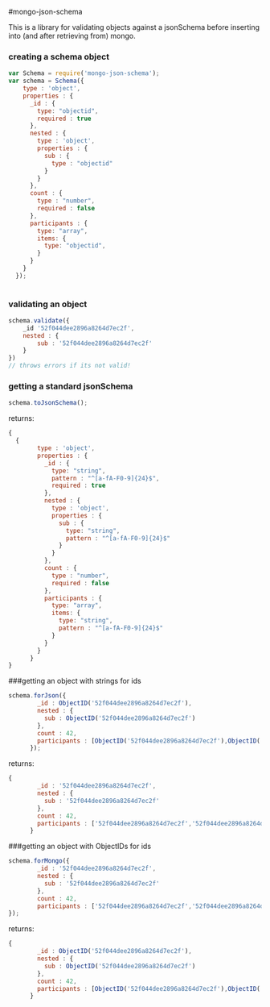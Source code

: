 #mongo-json-schema

This is a library for validating objects against a jsonSchema before inserting into (and after retrieving from) mongo.
### creating a schema object
```javascript  
var Schema = require('mongo-json-schema');
var schema = Schema({
    type : 'object',
    properties : {
      _id : {
        type: "objectid",
        required : true
      },
      nested : {
        type : 'object',
        properties : {
          sub : {
            type : "objectid"
          }
        }
      },
      count : {
        type : "number",
        required : false
      },
      participants : {
        type: "array",
        items: {
          type: "objectid",
        }
      }
    }
  });
  
```

### validating an object
```javascript
schema.validate({
    _id '52f044dee2896a8264d7ec2f',
    nested : {
        sub : '52f044dee2896a8264d7ec2f'
    }
})
// throws errors if its not valid!
```

### getting a standard jsonSchema
```javascript
schema.toJsonSchema();
```

returns:
```javascript
{
  {
        type : 'object',
        properties : {
          _id : {
            type: "string",
            pattern : "^[a-fA-F0-9]{24}$",
            required : true
          },
          nested : {
            type : 'object',
            properties : {
              sub : {
                type: "string",
                pattern : "^[a-fA-F0-9]{24}$"
              }
            }
          },
          count : {
            type : "number",
            required : false
          },
          participants : {
            type: "array",
            items: {
              type: "string",
              pattern : "^[a-fA-F0-9]{24}$"
            }
          }
        }
      }
}

```
###getting an object with strings for ids
```javascript
schema.forJson({
        _id : ObjectID('52f044dee2896a8264d7ec2f'),
        nested : {
          sub : ObjectID('52f044dee2896a8264d7ec2f')
        },
        count : 42,
        participants : [ObjectID('52f044dee2896a8264d7ec2f'),ObjectID('52f044dee2896a8264d7ec2f')]
      });
```
returns:
```javascript
{
        _id : '52f044dee2896a8264d7ec2f',
        nested : {
          sub : '52f044dee2896a8264d7ec2f'
        },
        count : 42,
        participants : ['52f044dee2896a8264d7ec2f','52f044dee2896a8264d7ec2f']
      }
```

###getting an object with ObjectIDs for ids
```javascript
schema.forMongo({
        _id : '52f044dee2896a8264d7ec2f',
        nested : {
          sub : '52f044dee2896a8264d7ec2f'
        },
        count : 42,
        participants : ['52f044dee2896a8264d7ec2f','52f044dee2896a8264d7ec2f']
});
```
returns:
```javascript
{
        _id : ObjectID('52f044dee2896a8264d7ec2f'),
        nested : {
          sub : ObjectID('52f044dee2896a8264d7ec2f')
        },
        count : 42,
        participants : [ObjectID('52f044dee2896a8264d7ec2f'),ObjectID('52f044dee2896a8264d7ec2f')]
      }
```



